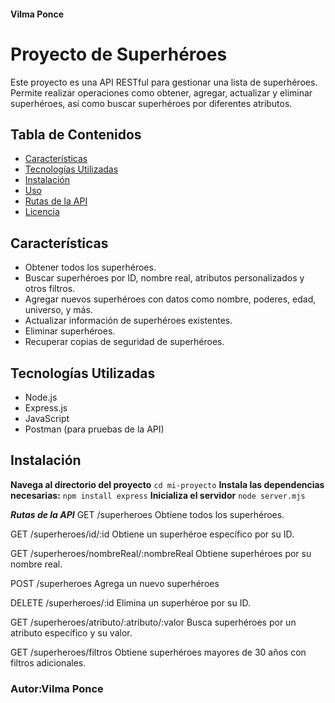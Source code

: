 #### Vilma Ponce
# Proyecto de Superhéroes

Este proyecto es una API RESTful para gestionar una lista de superhéroes. Permite realizar operaciones como obtener, agregar, actualizar y eliminar superhéroes, así como buscar superhéroes por diferentes atributos.

## Tabla de Contenidos

- [Características](#características)
- [Tecnologías Utilizadas](#tecnologías-utilizadas)
- [Instalación](#instalación)
- [Uso](#uso)
- [Rutas de la API](#rutas-de-la-api)
- [Licencia](#licencia)

## Características

- Obtener todos los superhéroes.
- Buscar superhéroes por ID, nombre real, atributos personalizados y otros filtros.
- Agregar nuevos superhéroes con datos como nombre, poderes, edad, universo, y más.
- Actualizar información de superhéroes existentes.
- Eliminar superhéroes.
- Recuperar copias de seguridad de superhéroes.

## Tecnologías Utilizadas

- Node.js
- Express.js
- JavaScript
- Postman (para pruebas de la API)

## Instalación
**Navega al directorio del proyecto**
```cd mi-proyecto```
**Instala las dependencias necesarias:**
```npm install express```
**Inicializa el servidor**
```node server.mjs```

***Rutas de la API***
GET /superheroes
Obtiene todos los superhéroes.

GET /superheroes/id/:id
Obtiene un superhéroe específico por su ID.

GET /superheroes/nombreReal/:nombreReal
Obtiene superhéroes por su nombre real.

POST /superheroes
Agrega un nuevo superhéroes

DELETE /superheroes/:id
Elimina un superhéroe por su ID.

GET /superheroes/atributo/:atributo/:valor
Busca superhéroes por un atributo específico y su valor.

GET /superheroes/filtros
Obtiene superhéroes mayores de 30 años con filtros adicionales.

### Autor:Vilma Ponce



